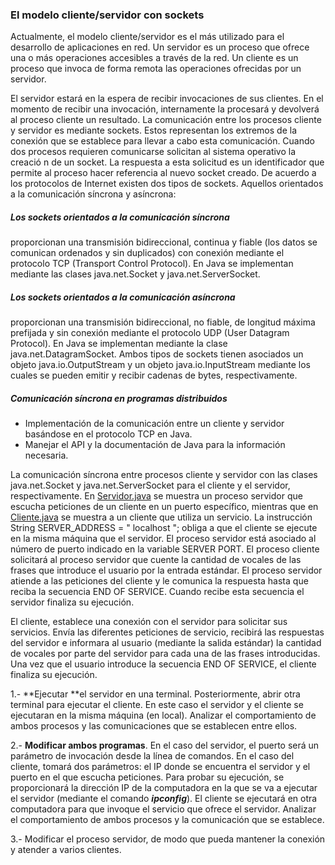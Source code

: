 ### El modelo cliente/servidor con sockets 

Actualmente,  el  modelo  cliente/servidor  es  el  más  utilizado  para  el  desarrollo  de aplicaciones  en  red.  Un  servidor  es  un  proceso  que  ofrece  una  o  más  operaciones accesibles a través  de la red.  Un  cliente es un proceso que invoca de forma remota las operaciones ofrecidas por un servidor.

El servidor estará en la espera de recibir invocaciones de sus clientes. En el momento de recibir una invocación,  internamente la procesará y devolverá  al proceso cliente un resultado. La  comunicación  entre  los  procesos  cliente  y  servidor  es  mediante  sockets.  Estos representan  los  extremos  de  la  conexión  que  se  establece  para  llevar  a  cabo  esta comunicación.  Cuando  dos  procesos  requieren  comunicarse  solicitan  al  sistema operativo la  creació n de un socket. La respuesta a esta solicitud es un identificador que permite al proceso hacer referencia al nuevo socket creado.  De acuerdo a los  protocolos de Internet existen dos tipos de sockets. Aquellos orientados a la comunicación síncrona y asíncrona:

##### Los  sockets  orientados  a  la  comunicación  síncrona

 proporcionan  una transmisión bidireccional, continua y fiable (los datos se comunican ordenados  y sin  duplicados)  con  conexión  mediante  el  protocolo  TCP  (Transport  Control Protocol).  En  Java  se  implementan  mediante  las  clases  java.net.Socket  y java.net.ServerSocket.

##### Los  sockets  orientados  a  la  comunicación  asíncrona

proporcionan  una transmisión  bidireccional,    no  fiable,  de  longitud  máxima  prefijada  y  sin conexión  mediante  el  protocolo  UDP  (User  Datagram  Protocol).  En  Java  se implementan  mediante la clase java.net.DatagramSocket. Ambos tipos de sockets tienen asociados un objeto java.io.OutputStream  y un objeto java.io.InputStream  mediante  los  cuales  se  pueden  emitir  y  recibir  cadenas  de  bytes, respectivamente.

##### **Comunicación síncrona en programas distribuidos**

* Implementación de la comunicación entre un cliente y servidor basándose en el protocolo TCP en Java.
* Manejar el API y la documentación de Java para la información necesaria.

La  comunicación  síncrona  entre  procesos  cliente  y  servidor  con  las  clases java.net.Socket y java.net.ServerSocket para el cliente y el servidor, respectivamente. En [Servidor.java](https://econtinua.cs.buap.mx/moodle/pluginfile.php/70402/mod_assign/intro/Servidor.java) se muestra un proceso servidor que escucha peticiones de un cliente en un puerto específico, mientras que en [Cliente.java](https://econtinua.cs.buap.mx/moodle/pluginfile.php/70402/mod_assign/intro/Cliente.java) se muestra a un cliente que utiliza un servicio. La instrucción String  SERVER_ADDRESS = " localhost "; obliga a que el cliente se ejecute en la misma máquina que el servidor. El  proceso  servidor  está  asociado  al  número  de  puerto  indicado  en  la  variable SERVER PORT. El proceso cliente solicitará al proceso servidor que cuente  la cantidad de  vocales  de  las  frases  que  introduce  el  usuario  por  la  entrada  estándar.  El  proceso servidor atiende  a  las peticiones del cliente y le comunica la respuesta   hasta que reciba la secuencia END OF SERVICE. Cuando recibe   esta secuencia el  servidor finaliza su ejecución.

El  cliente,  establece  una  conexión  con  el  servidor  para  solicitar  sus  servicios.  Envía  las  diferentes  peticiones  de  servicio,  recibirá  las  respuestas  del servidor e informara  al usuario (mediante la  salida estándar)  la cantidad  de vocales por parte  del  servidor  para  cada  una  de  las  frases  introducidas.  Una  vez  que  el  usuario introduce la secuencia END OF SERVICE, el cliente finaliza su ejecución.

1.- **Ejecutar **el servidor en una terminal. Posteriormente, abrir otra terminal para ejecutar el cliente. En este caso el servidor y el cliente se ejecutaran en la misma máquina (en local). Analizar el comportamiento de ambos procesos y las comunicaciones que se establecen entre ellos.

2.- **Modificar ambos programas**. En el caso del servidor, el puerto será un parámetro de invocación desde la línea de comandos. En el caso del cliente, tomará dos parámetros: el IP donde se encuentra el servidor y el puerto en el que escucha peticiones. Para probar su ejecución, se proporcionará la dirección IP de la computadora en la que se va a ejecutar el servidor (mediante el comando ***ipconfig***). El cliente se ejecutará en otra computadora para que invoque el servicio que ofrece el servidor. Analizar el comportamiento de ambos procesos y la comunicación que se establece.

3.- Modificar el proceso servidor, de modo que pueda mantener la conexión y atender a varios clientes.
